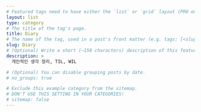 ```yaml
---
# Featured tags need to have either the `list` or `grid` layout (PRO only).
layout: list
type: category
# The title of the tag's page.
title: Diary
# The name of the tag, used in a post's front matter (e.g. tags: [<slug>]).
slug: Diary
# (Optional) Write a short (~150 characters) description of this featured tag.
description: >
  개인적인 생각 정리, TIL, WIL

# (Optional) You can disable grouping posts by date.
# no_groups: true

# Exclude this example category from the sitemap.
# DON'T USE THIS SETTING IN YOUR CATEGORIES!
# sitemap: false
---
```

